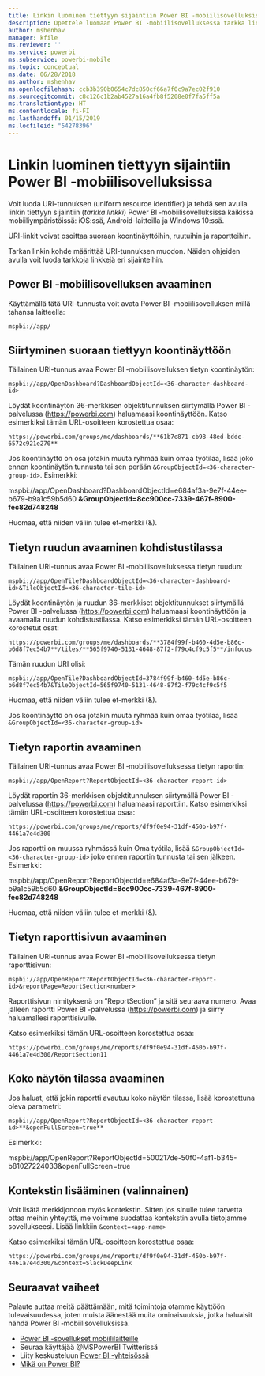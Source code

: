 ```yaml
---
title: Linkin luominen tiettyyn sijaintiin Power BI ‑mobiilisovelluksissa
description: Opettele luomaan Power BI ‑mobiilisovelluksessa tarkka linkki tiettyyn koontinäkymään, ruutuun tai raporttiin käyttämällä URI-tunnusta.
author: mshenhav
manager: kfile
ms.reviewer: ''
ms.service: powerbi
ms.subservice: powerbi-mobile
ms.topic: conceptual
ms.date: 06/28/2018
ms.author: mshenhav
ms.openlocfilehash: ccb3b390b0654c7dc850cf66a7f0c9a7ec02f910
ms.sourcegitcommit: c8c126c1b2ab4527a16a4fb8f5208e0f7fa5ff5a
ms.translationtype: HT
ms.contentlocale: fi-FI
ms.lasthandoff: 01/15/2019
ms.locfileid: "54278396"
---
```

# <a name="create-a-link-to-a-specific-location-in-the-power-bi-mobile-apps"></a>Linkin luominen tiettyyn sijaintiin Power BI ‑mobiilisovelluksissa
Voit luoda URI-tunnuksen (uniform resource identifier) ja tehdä sen avulla linkin tiettyyn sijaintiin (*tarkka linkki*) Power BI ‑mobiilisovelluksissa kaikissa mobiiliympäristöissä: iOS:ssä, Android-laitteilla ja Windows 10:ssä.

URI-linkit voivat osoittaa suoraan koontinäyttöihin, ruutuihin ja raportteihin.

Tarkan linkin kohde määrittää URI-tunnuksen muodon. Näiden ohjeiden avulla voit luoda tarkkoja linkkejä eri sijainteihin. 

## <a name="open-the-power-bi-mobile-app"></a>Power BI ‑mobiilisovelluksen avaaminen
Käyttämällä tätä URI-tunnusta voit avata Power BI ‑mobiilisovelluksen millä tahansa laitteella:

    mspbi://app/


## <a name="open-to-a-specific-dashboard"></a>Siirtyminen suoraan tiettyyn koontinäyttöön
Tällainen URI-tunnus avaa Power BI ‑mobiilisovelluksen tietyn koontinäytön:

    mspbi://app/OpenDashboard?DashboardObjectId=<36-character-dashboard-id>

Löydät koontinäytön 36-merkkisen objektitunnuksen siirtymällä Power BI -palvelussa (https://powerbi.com) haluamaasi koontinäyttöön. Katso esimerkiksi tämän URL-osoitteen korostettua osaa:

`https://powerbi.com/groups/me/dashboards/**61b7e871-cb98-48ed-bddc-6572c921e270**`

Jos koontinäyttö on osa jotakin muuta ryhmää kuin omaa työtilaa, lisää joko ennen koontinäytön tunnusta tai sen perään `&GroupObjectId=<36-character-group-id>`. Esimerkki: 

mspbi://app/OpenDashboard?DashboardObjectId=e684af3a-9e7f-44ee-b679-b9a1c59b5d60 **&GroupObjectId=8cc900cc-7339-467f-8900-fec82d748248**

Huomaa, että niiden väliin tulee et-merkki (&).

## <a name="open-to-a-specific-tile-in-focus"></a>Tietyn ruudun avaaminen kohdistustilassa
Tällainen URI-tunnus avaa Power BI ‑mobiilisovelluksessa tietyn ruudun:

    mspbi://app/OpenTile?DashboardObjectId=<36-character-dashboard-id>&TileObjectId=<36-character-tile-id>

Löydät koontinäytön ja ruudun 36-merkkiset objektitunnukset siirtymällä Power BI -palvelussa (https://powerbi.com) haluamaasi koontinäyttöön ja avaamalla ruudun kohdistustilassa. Katso esimerkiksi tämän URL-osoitteen korostetut osat:

`https://powerbi.com/groups/me/dashboards/**3784f99f-b460-4d5e-b86c-b6d8f7ec54b7**/tiles/**565f9740-5131-4648-87f2-f79c4cf9c5f5**/infocus`

Tämän ruudun URI olisi:

    mspbi://app/OpenTile?DashboardObjectId=3784f99f-b460-4d5e-b86c-b6d8f7ec54b7&TileObjectId=565f9740-5131-4648-87f2-f79c4cf9c5f5

Huomaa, että niiden väliin tulee et-merkki (&).

Jos koontinäyttö on osa jotakin muuta ryhmää kuin omaa työtilaa, lisää `&GroupObjectId=<36-character-group-id>`

## <a name="open-to-a-specific-report"></a>Tietyn raportin avaaminen
Tällainen URI-tunnus avaa Power BI ‑mobiilisovelluksessa tietyn raportin:

    mspbi://app/OpenReport?ReportObjectId=<36-character-report-id>

Löydät raportin 36-merkkisen objektitunnuksen siirtymällä Power BI -palvelussa (https://powerbi.com) haluamaasi raporttiin. Katso esimerkiksi tämän URL-osoitteen korostettua osaa:

`https://powerbi.com/groups/me/reports/df9f0e94-31df-450b-b97f-4461a7e4d300`

Jos raportti on muussa ryhmässä kuin Oma työtila, lisää `&GroupObjectId=<36-character-group-id>` joko ennen raportin tunnusta tai sen jälkeen. Esimerkki: 

mspbi://app/OpenReport?ReportObjectId=e684af3a-9e7f-44ee-b679-b9a1c59b5d60 **&GroupObjectId=8cc900cc-7339-467f-8900-fec82d748248**

Huomaa, että niiden väliin tulee et-merkki (&).

## <a name="open-to-a-specific-report-page"></a>Tietyn raporttisivun avaaminen
Tällainen URI-tunnus avaa Power BI ‑mobiilisovelluksessa tietyn raporttisivun:

    mspbi://app/OpenReport?ReportObjectId=<36-character-report-id>&reportPage=ReportSection<number>

Raporttisivun nimityksenä on ”ReportSection” ja sitä seuraava numero. Avaa jälleen raportti Power BI -palvelussa (https://powerbi.com) ja siirry haluamallesi raporttisivulle. 

Katso esimerkiksi tämän URL-osoitteen korostettua osaa:

`https://powerbi.com/groups/me/reports/df9f0e94-31df-450b-b97f-4461a7e4d300/ReportSection11`

## <a name="open-in-full-screen-mode"></a>Koko näytön tilassa avaaminen
Jos haluat, että jokin raportti avautuu koko näytön tilassa, lisää korostettuna oleva parametri:

    mspbi://app/OpenReport?ReportObjectId=<36-character-report-id>**&openFullScreen=true**

Esimerkki: 

mspbi://app/OpenReport?ReportObjectId=500217de-50f0-4af1-b345-b81027224033&openFullScreen=true

## <a name="add-context-optional"></a>Kontekstin lisääminen (valinnainen)
Voit lisätä merkkijonoon myös kontekstin. Sitten jos sinulle tulee tarvetta ottaa meihin yhteyttä, me voimme suodattaa kontekstin avulla tietojamme sovellukseesi. Lisää linkkiin `&context=<app-name>`

Katso esimerkiksi tämän URL-osoitteen korostettua osaa: 

`https://powerbi.com/groups/me/reports/df9f0e94-31df-450b-b97f-4461a7e4d300/&context=SlackDeepLink`

## <a name="next-steps"></a>Seuraavat vaiheet
Palaute auttaa meitä päättämään, mitä toimintoja otamme käyttöön tulevaisuudessa, joten muista äänestää muita ominaisuuksia, jotka haluaisit nähdä Power BI ‑mobiilisovelluksissa. 

* [Power BI -sovellukset mobiililaitteille](mobile-apps-for-mobile-devices.md)
* Seuraa käyttäjää @MSPowerBI Twitterissä
* Liity keskusteluun [Power BI -yhteisössä](http://community.powerbi.com/)
* [Mikä on Power BI?](../../power-bi-overview.md)

